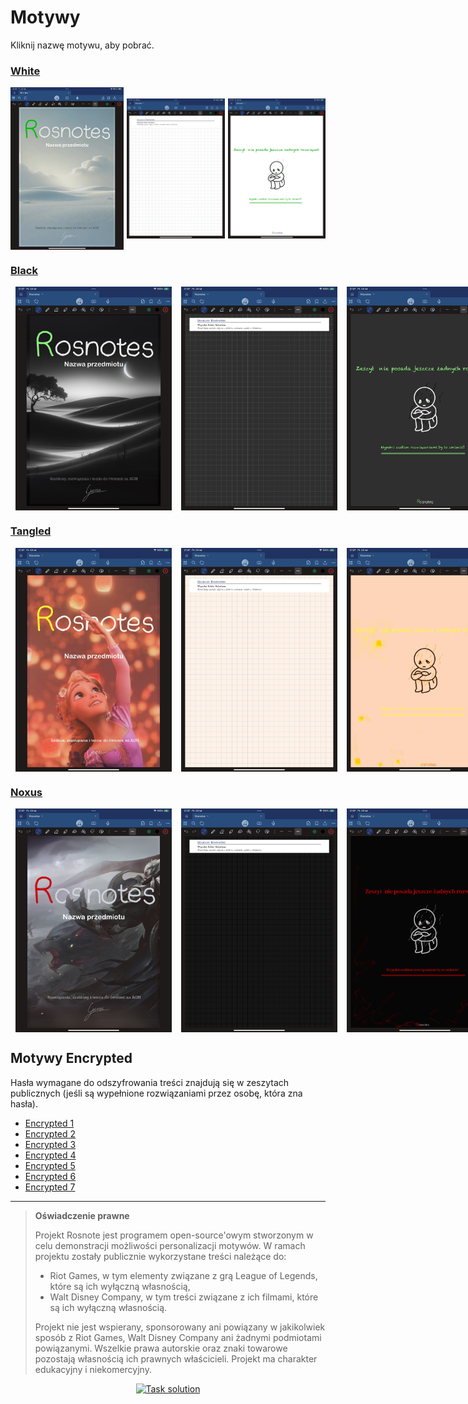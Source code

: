 # Motywy

Kliknij nazwę motywu, aby pobrać.

### [White](../../../releases/download/Notebooks/Rosnotes-White.pdf)
<div style="display: flex; justify-content: space-between; align-items: center;">
  <img src="../Organize/src/assets/White_name_0.png" alt="Name" style="width: 36%">
  <img src="../Organize/src/assets/White_tmpl_0.png" alt="Template" style="width: 31%">
  <img src="../Organize/src/assets/White_sol_0.png" alt="Solution" style="width: 31%">
</div>



### [Black](../../../releases/download/Notebooks/Rosnotes-Black.pdf)
<div style="display: flex; justify-content: space-between; align-items: center;">
  <img src="../Organize/src/assets/Black_name_0.png" width="36%" height="auto" style="display: inline-block; margin: 0 1.5%; min-width: 250px;">
  <img src="../Organize/src/assets/Black_tmpl_0.png" width="31%" height="auto" style="display: inline-block; margin: 0 1.5%; min-width: 250px;">
  <img src="../Organize/src/assets/Black_sol_0.png" width="31%" height="auto" style="display: inline-block; margin: 0 1.5%; min-width: 250px;">
</div>

### [Tangled](../../../releases/download/Notebooks/Rosnotes-Tangled.pdf)
<div style="display: flex; justify-content: space-between; align-items: center;">
  <img src="../Organize/src/assets/Tangled_name_0.png" width="36%" height="auto" style="display: inline-block; margin: 0 1.5%; min-width: 250px;">
  <img src="../Organize/src/assets/Tangled_tmpl_0.png" width="31%" height="auto" style="display: inline-block; margin: 0 1.5%; min-width: 250px;">
  <img src="../Organize/src/assets/Tangled_sol_0.png" width="31%" height="auto" style="display: inline-block; margin: 0 1.5%; min-width: 250px;">
</div>


### [Noxus](../../../releases/download/Notebooks/Rosnotes-Noxus.pdf)
<div style="display: flex; justify-content: space-between; align-items: center;">
  <img src="../Organize/src/assets/Noxus_name_0.png" width="36%" height="auto" style="display: inline-block; margin: 0 1.5%; min-width: 250px;">
  <img src="../Organize/src/assets/Noxus_tmpl_0.png" width="31%" height="auto" style="display: inline-block; margin: 0 1.5%; min-width: 250px;">
  <img src="../Organize/src/assets/Noxus_sol_0.png" width="31%" height="auto" style="display: inline-block; margin: 0 1.5%; min-width: 250px;">
</div>


## Motywy Encrypted
Hasła wymagane do odszyfrowania treści znajdują się w zeszytach publicznych (jeśli są wypełnione rozwiązaniami przez osobę, która zna hasła).

- [Encrypted 1](../../../releases/download/Notebooks/Rosnotes-Encrypted_I.pdf)
- [Encrypted 2](../../../releases/download/Notebooks/Rosnotes-Encrypted_II.pdf)
- [Encrypted 3](../../../releases/download/Notebooks/Rosnotes-Encrypted_III.pdf)
- [Encrypted 4](../../../releases/download/Notebooks/Rosnotes-Encrypted_IV.pdf)
- [Encrypted 5](../../../releases/download/Notebooks/Rosnotes-Encrypted_V.pdf)
- [Encrypted 6](../../../releases/download/Notebooks/Rosnotes-Encrypted_VI.pdf)
- [Encrypted 7](../../../releases/download/Notebooks/Rosnotes-Encrypted_VII.pdf)


--- 

>  **Oświadczenie prawne**
> 
> Projekt Rosnote jest programem open-source'owym stworzonym w celu demonstracji możliwości personalizacji motywów. W ramach projektu zostały publicznie wykorzystane treści należące do:
> - Riot Games, w tym elementy związane z grą League of Legends, które są ich wyłączną własnością,
> - Walt Disney Company, w tym treści związane z ich filmami, które są ich wyłączną własnością.
>
> Projekt nie jest wspierany, sponsorowany ani powiązany w jakikolwiek sposób z Riot Games, Walt Disney Company ani żadnymi podmiotami powiązanymi. Wszelkie prawa autorskie oraz znaki towarowe pozostają własnością ich prawnych właścicieli. Projekt ma charakter edukacyjny i niekomercyjny.

<p align="center">
  <a href="https://www.youtube.com/watch?v=b0Zu_EqJeUA&feature=youtu.be" target="_blank">
    <picture>
      <source srcset="https://github.com/user-attachments/assets/f527aa3b-e050-4b58-9750-ed519a4a7af6" media="(prefers-color-scheme: light)">
      <source srcset="https://github.com/user-attachments/assets/d1aceab9-e226-4ad7-bf7e-92d89653f063" media="(prefers-color-scheme: dark)">
      <img src="https://github.com/user-attachments/assets/f527aa3b-e050-4b58-9750-ed519a4a7af6" alt="Task solution" width="400">
    </picture>
</p>


